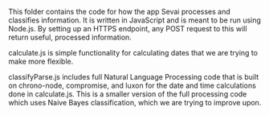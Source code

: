 This folder contains the code for how the app Sevai processes and classifies information. It is written in JavaScript and is meant to be run using Node.js. By setting up an HTTPS endpoint, any POST request to this will return useful, processed information.

calculate.js is simple functionality for calculating dates that we are trying to make more flexible.

classifyParse.js includes full Natural Language Processing code that is built on chrono-node, compromise, and luxon for the date and time calculations done in calculate.js. This is a smaller version of the full processing code which uses Naive Bayes classification, which we are trying to improve upon.
